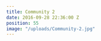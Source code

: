 ```yaml
---
title: Community 2
date: 2016-09-28 22:36:00 Z
position: 55
image: "/uploads/Community-2.jpg"
---
```


